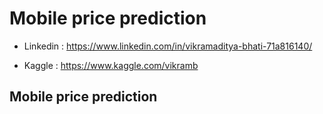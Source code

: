 # Mobile price prediction

* Linkedin : https://www.linkedin.com/in/vikramaditya-bhati-71a816140/ 

* Kaggle : https://www.kaggle.com/vikramb

## Mobile price prediction
